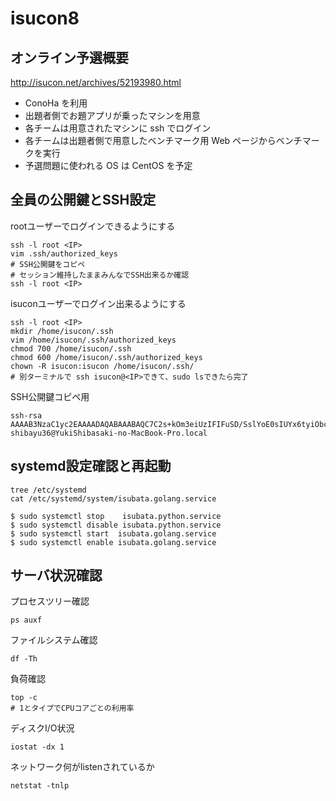 # isucon8
## オンライン予選概要
http://isucon.net/archives/52193980.html

* ConoHa を利用
* 出題者側でお題アプリが乗ったマシンを用意
* 各チームは用意されたマシンに ssh でログイン
* 各チームは出題者側で用意したベンチマーク用 Web ページからベンチマークを実行
* 予選問題に使われる OS は CentOS を予定

## 全員の公開鍵とSSH設定
rootユーザーでログインできるようにする
```
ssh -l root <IP>
vim .ssh/authorized_keys
# SSH公開鍵をコピペ
# セッション維持したままみんなでSSH出来るか確認
ssh -l root <IP>
```

isuconユーザーでログイン出来るようにする

```
ssh -l root <IP>
mkdir /home/isucon/.ssh
vim /home/isucon/.ssh/authorized_keys
chmod 700 /home/isucon/.ssh
chmod 600 /home/isucon/.ssh/authorized_keys
chown -R isucon:isucon /home/isucon/.ssh/
# 別ターミナルで ssh isucon@<IP>できて、sudo lsできたら完了
```

SSH公開鍵コピペ用
```
ssh-rsa AAAAB3NzaC1yc2EAAAADAQABAAABAQC7C2s+kOm3eiUzIFIFuSD/SslYoE0sIUYx6tyiObc/orZvNBJGXdLWNxB7XVNuPl950aMw1qRi5uiylz25yS3YJLswMZJx85PqF0TqCcbgKFBs/qZBLM1X8VpifFfRP6V1OI9agdeMLA9fYKEp2YxWYWenQlm20jXNgoPtG0aPRfabxpZW3YDeSM9UuijVSGHqc7RNr9MtbvwHuvxMffBEOfLEli37LiqOdjpDXLQb4vAVKnlQsVBP6/nm8Sg5waQvxSAS75+XZKmaOaqGp3X/D+Kuqwpu0Y9eGwF/3ON+Us0o0avP8eJrOEkdZ1GNioeL+MVkkgkyEm3cM1BTSQID shibayu36@YukiShibasaki-no-MacBook-Pro.local
```

## systemd設定確認と再起動
```
tree /etc/systemd
cat /etc/systemd/system/isubata.golang.service
```

```
$ sudo systemctl stop    isubata.python.service
$ sudo systemctl disable isubata.python.service
$ sudo systemctl start  isubata.golang.service
$ sudo systemctl enable isubata.golang.service
```

## サーバ状況確認
プロセスツリー確認
```
ps auxf
```

ファイルシステム確認
```
df -Th
```

負荷確認
```
top -c
# 1とタイプでCPUコアごとの利用率
```

ディスクI/O状況
```
iostat -dx 1
```

ネットワーク何がlistenされているか
```
netstat -tnlp
```
